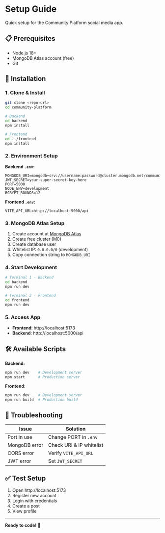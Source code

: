 # Setup Guide

Quick setup for the Community Platform social media app.

## 📋 Prerequisites
- Node.js 18+
- MongoDB Atlas account (free)
- Git

## 🚀 Installation

### 1. Clone & Install
```bash
git clone <repo-url>
cd community-platform

# Backend
cd backend
npm install

# Frontend  
cd ../frontend
npm install
```

### 2. Environment Setup

**Backend `.env`:**
```env
MONGODB_URI=mongodb+srv://username:password@cluster.mongodb.net/community_platform
JWT_SECRET=your-super-secret-key-here
PORT=5000
NODE_ENV=development
BCRYPT_ROUNDS=12
```

**Frontend `.env`:**
```env
VITE_API_URL=http://localhost:5000/api
```

### 3. MongoDB Atlas Setup
1. Create account at [MongoDB Atlas](https://mongodb.com/atlas)
2. Create free cluster (M0)
3. Create database user
4. Whitelist IP: `0.0.0.0/0` (development)
5. Copy connection string to `MONGODB_URI`

### 4. Start Development
```bash
# Terminal 1 - Backend
cd backend
npm run dev

# Terminal 2 - Frontend
cd frontend  
npm run dev
```

### 5. Access App
- **Frontend**: http://localhost:5173
- **Backend**: http://localhost:5000/api

## 🛠️ Available Scripts

**Backend:**
```bash
npm run dev    # Development server
npm start      # Production server
```

**Frontend:**
```bash
npm run dev    # Development server
npm run build  # Production build
```

## 🚨 Troubleshooting

| Issue | Solution |
|-------|----------|
| Port in use | Change PORT in `.env` |
| MongoDB error | Check URI & IP whitelist |
| CORS error | Verify `VITE_API_URL` |
| JWT error | Set `JWT_SECRET` |

## ✅ Test Setup
1. Open http://localhost:5173
2. Register new account
3. Login with credentials
4. Create a post
5. View profile

---
**Ready to code!** 🚀
